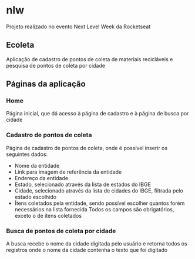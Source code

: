 # nlw

Projeto realizado no evento Next Level Week da Rocketseat

## Ecoleta
Aplicação de cadastro de pontos de coleta de materiais recicláveis e pesquisa de pontos de coleta por cidade

## Páginas da aplicação
### Home
Página inicial, que dá acesso à página de cadastro e à página de busca por cidade
### Cadastro de pontos de coleta
Página de cadastro de pontos de coleta, onde é possível inserir os seguintes dados:
- Nome da entidade
- Link para imagem de referência da entidade
- Endereço da entidade
- Estado, selecionado através da lista de estados do IBGE
- Cidade, selecionado através da lista de cidades do IBGE, filtrada pelo estado escolhido
- Ítens coletados pela entidade, sendo possível escolher quantos forém necessários na lista fornecida
Todos os campos são obrigatórios, exceto o de ítens coletados
### Busca de pontos de coleta por cidade
A busca recebe o nome da cidade digitada pelo usuário e retorna todos os registros onde o nome da cidade contenha o texto que foi digitado
